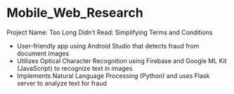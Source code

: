 # Mobile_Web_Research
Project Name: Too Long Didn’t Read: Simplifying Terms and Conditions
- User-friendly app using Android Studio that detects fraud from document images
- Utilizes Optical Character Recognition using Firebase and Google ML Kit (JavaScript) to recognize text in images 
- Implements Natural Language Processing (Python) and uses Flask server to analyze text for fraud
